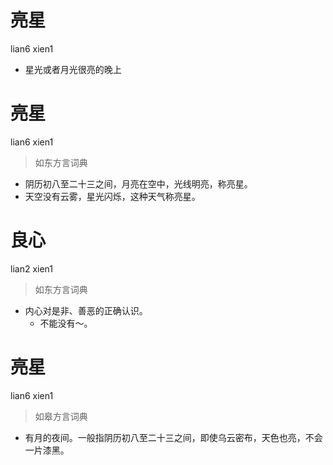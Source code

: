 # 亮星
lian6 xien1
- 星光或者月光很亮的晚上

# 亮星
lian6 xien1
> 如东方言词典
- 阴历初八至二十三之间，月亮在空中，光线明亮，称亮星。
- 天空没有云雾，星光闪烁，这种天气称亮星。

# 良心
lian2 xien1
> 如东方言词典
- 内心对是非、善恶的正确认识。
  - 不能没有～。

# 亮星
lian6 xien1
> 如皋方言词典
- 有月的夜间。一般指阴历初八至二十三之间，即使乌云密布，天色也亮，不会一片漆黑。
